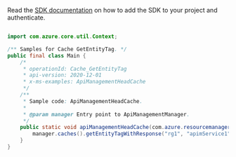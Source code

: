 Read the [SDK documentation](https://github.com/Azure/azure-sdk-for-java/blob/azure-resourcemanager-apimanagement_1.0.0-beta.2/sdk/apimanagement/azure-resourcemanager-apimanagement/README.md) on how to add the SDK to your project and authenticate.

```java

import com.azure.core.util.Context;

/** Samples for Cache GetEntityTag. */
public final class Main {
    /*
     * operationId: Cache_GetEntityTag
     * api-version: 2020-12-01
     * x-ms-examples: ApiManagementHeadCache
     */
    /**
     * Sample code: ApiManagementHeadCache.
     *
     * @param manager Entry point to ApiManagementManager.
     */
    public static void apiManagementHeadCache(com.azure.resourcemanager.apimanagement.ApiManagementManager manager) {
        manager.caches().getEntityTagWithResponse("rg1", "apimService1", "default", Context.NONE);
    }
}
```
